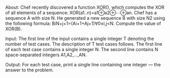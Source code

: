 About:
Chef recently discovered a function XOR(), which computes the XOR of all elements of a sequence:
XOR(a1..n)=a1⊕a2⊕⋯⊕an.
Chef has a sequence A with size N. He generated a new sequence B with size N2 using the following formula:
BiN+j+1=(Ai+1+Aj+1)∀0≤i,j<N.
Compute the value of XOR(B).

Input:
The first line of the input contains a single integer T denoting the number of test cases. The description of T test cases follows.
The first line of each test case contains a single integer N.
The second line contains N space-separated integers A1,A2,…,AN.

Output:
For each test case, print a single line containing one integer — the answer to the problem.